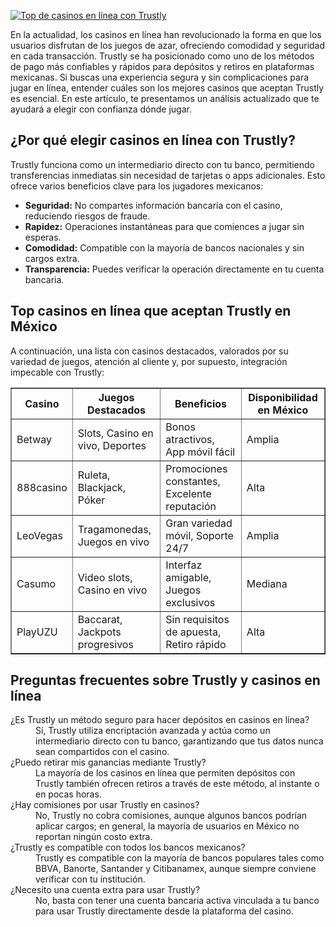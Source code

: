 [![Top de casinos en línea con Trustly](https://123-caf.pages.dev/gitsignup.png)](https://vrmoo.ru/Bt82HjjY)

<p>En la actualidad, los casinos en línea han revolucionado la forma en que los usuarios disfrutan de los juegos de azar, ofreciendo comodidad y seguridad en cada transacción. Trustly se ha posicionado como uno de los métodos de pago más confiables y rápidos para depósitos y retiros en plataformas mexicanas. Si buscas una experiencia segura y sin complicaciones para jugar en línea, entender cuáles son los mejores casinos que aceptan Trustly es esencial. En este artículo, te presentamos un análisis actualizado que te ayudará a elegir con confianza dónde jugar.</p>  <h2>¿Por qué elegir casinos en línea con Trustly?</h2> <p>Trustly funciona como un intermediario directo con tu banco, permitiendo transferencias inmediatas sin necesidad de tarjetas o apps adicionales. Esto ofrece varios beneficios clave para los jugadores mexicanos:</p> <ul>   <li><strong>Seguridad:</strong> No compartes información bancaria con el casino, reduciendo riesgos de fraude.</li>   <li><strong>Rapidez:</strong> Operaciones instantáneas para que comiences a jugar sin esperas.</li>   <li><strong>Comodidad:</strong> Compatible con la mayoría de bancos nacionales y sin cargos extra.</li>   <li><strong>Transparencia:</strong> Puedes verificar la operación directamente en tu cuenta bancaria.</li> </ul>  <h2>Top casinos en línea que aceptan Trustly en México</h2> <p>A continuación, una lista con casinos destacados, valorados por su variedad de juegos, atención al cliente y, por supuesto, integración impecable con Trustly:</p>  <table border="1" cellspacing="0" cellpadding="8">   <thead>     <tr>       <th>Casino</th>       <th>Juegos Destacados</th>       <th>Beneficios</th>       <th>Disponibilidad en México</th>     </tr>   </thead>   <tbody>     <tr>       <td>Betway</td>       <td>Slots, Casino en vivo, Deportes</td>       <td>Bonos atractivos, App móvil fácil</td>       <td>Amplia</td>     </tr>     <tr>       <td>888casino</td>       <td>Ruleta, Blackjack, Póker</td>       <td>Promociones constantes, Excelente reputación</td>       <td>Alta</td>     </tr>     <tr>       <td>LeoVegas</td>       <td>Tragamonedas, Juegos en vivo</td>       <td>Gran variedad móvil, Soporte 24/7</td>       <td>Amplia</td>     </tr>     <tr>       <td>Casumo</td>       <td>Video slots, Casino en vivo</td>       <td>Interfaz amigable, Juegos exclusivos</td>       <td>Mediana</td>     </tr>     <tr>       <td>PlayUZU</td>       <td>Baccarat, Jackpots progresivos</td>       <td>Sin requisitos de apuesta, Retiro rápido</td>       <td>Alta</td>     </tr>   </tbody> </table>  <h2>Preguntas frecuentes sobre Trustly y casinos en línea</h2> <dl>   <dt>¿Es Trustly un método seguro para hacer depósitos en casinos en línea?</dt>   <dd>Sí, Trustly utiliza encriptación avanzada y actúa como un intermediario directo con tu banco, garantizando que tus datos nunca sean compartidos con el casino.</dd>    <dt>¿Puedo retirar mis ganancias mediante Trustly?</dt>   <dd>La mayoría de los casinos en línea que permiten depósitos con Trustly también ofrecen retiros a través de este método, al instante o en pocas horas.</dd>    <dt>¿Hay comisiones por usar Trustly en casinos?</dt>   <dd>No, Trustly no cobra comisiones, aunque algunos bancos podrían aplicar cargos; en general, la mayoría de usuarios en México no reportan ningún costo extra.</dd>    <dt>¿Trustly es compatible con todos los bancos mexicanos?</dt>   <dd>Trustly es compatible con la mayoría de bancos populares tales como BBVA, Banorte, Santander y Citibanamex, aunque siempre conviene verificar con tu institución.</dd>    <dt>¿Necesito una cuenta extra para usar Trustly?</dt>   <dd>No, basta con tener una cuenta bancaria activa vinculada a tu banco para usar Trustly directamente desde la plataforma del casino.</dd> </dl>